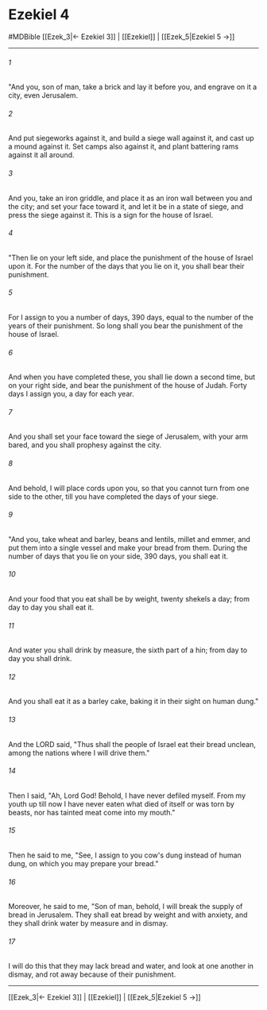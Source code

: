 # Ezekiel 4
#MDBible
[[Ezek_3|← Ezekiel 3]] | [[Ezekiel]] | [[Ezek_5|Ezekiel 5 →]]

***

###### 1 
"And you, son of man, take a brick and lay it before you, and engrave on it a city, even Jerusalem. 

###### 2 
And put siegeworks against it, and build a siege wall against it, and cast up a mound against it. Set camps also against it, and plant battering rams against it all around. 

###### 3 
And you, take an iron griddle, and place it as an iron wall between you and the city; and set your face toward it, and let it be in a state of siege, and press the siege against it. This is a sign for the house of Israel. 

###### 4 
"Then lie on your left side, and place the punishment of the house of Israel upon it. For the number of the days that you lie on it, you shall bear their punishment. 

###### 5 
For I assign to you a number of days, 390 days, equal to the number of the years of their punishment. So long shall you bear the punishment of the house of Israel. 

###### 6 
And when you have completed these, you shall lie down a second time, but on your right side, and bear the punishment of the house of Judah. Forty days I assign you, a day for each year. 

###### 7 
And you shall set your face toward the siege of Jerusalem, with your arm bared, and you shall prophesy against the city. 

###### 8 
And behold, I will place cords upon you, so that you cannot turn from one side to the other, till you have completed the days of your siege. 

###### 9 
"And you, take wheat and barley, beans and lentils, millet and emmer, and put them into a single vessel and make your bread from them. During the number of days that you lie on your side, 390 days, you shall eat it. 

###### 10 
And your food that you eat shall be by weight, twenty shekels a day; from day to day you shall eat it. 

###### 11 
And water you shall drink by measure, the sixth part of a hin; from day to day you shall drink. 

###### 12 
And you shall eat it as a barley cake, baking it in their sight on human dung." 

###### 13 
And the LORD said, "Thus shall the people of Israel eat their bread unclean, among the nations where I will drive them." 

###### 14 
Then I said, "Ah, Lord God! Behold, I have never defiled myself. From my youth up till now I have never eaten what died of itself or was torn by beasts, nor has tainted meat come into my mouth." 

###### 15 
Then he said to me, "See, I assign to you cow's dung instead of human dung, on which you may prepare your bread." 

###### 16 
Moreover, he said to me, "Son of man, behold, I will break the supply of bread in Jerusalem. They shall eat bread by weight and with anxiety, and they shall drink water by measure and in dismay. 

###### 17 
I will do this that they may lack bread and water, and look at one another in dismay, and rot away because of their punishment. 

***

[[Ezek_3|← Ezekiel 3]] | [[Ezekiel]] | [[Ezek_5|Ezekiel 5 →]]
